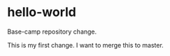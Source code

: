 # hello-world
Base-camp repository change. 

This is my first change. I want to merge this to master.
